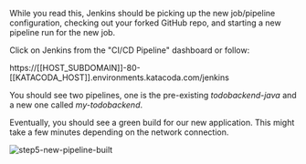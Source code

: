 While you read this, Jenkins should be picking up the new job/pipeline configuration, checking out your forked GitHub repo, and starting a new pipeline run for the new job.

Click on Jenkins from the "CI/CD Pipeline" dashboard or follow:

https://[[HOST_SUBDOMAIN]]-80-[[KATACODA_HOST]].environments.katacoda.com/jenkins

You should see two pipelines, one is the pre-existing *todobackend-java* and a new one called *my-todobackend*.

Eventually, you should see a green build for our new application. This might take a few minutes depending on the network connection.

![step5-new-pipeline-built](step5-new-pipeline-built.png)
